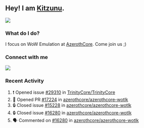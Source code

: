 ## Hey! I am [Kitzunu](https://Github.com/Kitzunu).

<!--<a href="https://github-readme-stats.kitzunu.vercel.app/api?username=Kitzunu&show_icons=true&theme=dark">
  <img align="center" src="https://github-readme-stats.kitzunu.vercel.app/api?username=Kitzunu&show_icons=true&theme=dark" />
</a>-->
<a href="https://github-readme-stats.kitzunu.vercel.app/api?username=Kitzunu&show_icons=true&theme=dark">
  <img align="center" src="https://github-readme-stats.vercel.app/api/top-langs/?username=Kitzunu&layout=compact&theme=dark" />
</a>

### What do I do?

I focus on WoW Emulation at [AzerothCore](https://Github.com/AzerothCore). Come join us ;)

### Connect with me
[![](https://img.shields.io/badge/AzerothCore%20Discord-Connect%20with%20me!-green)](https://discord.com/invite/gkt4y2x)

### Recent Activity

<!--START_SECTION:activity-->
1. ❗ Opened issue [#29310](https://github.com/TrinityCore/TrinityCore/issues/29310) in [TrinityCore/TrinityCore](https://github.com/TrinityCore/TrinityCore)
2. 💪 Opened PR [#17224](https://github.com/azerothcore/azerothcore-wotlk/pull/17224) in [azerothcore/azerothcore-wotlk](https://github.com/azerothcore/azerothcore-wotlk)
3. 🔒 Closed issue [#15228](https://github.com/azerothcore/azerothcore-wotlk/issues/15228) in [azerothcore/azerothcore-wotlk](https://github.com/azerothcore/azerothcore-wotlk)
4. 🔒 Closed issue [#16280](https://github.com/azerothcore/azerothcore-wotlk/issues/16280) in [azerothcore/azerothcore-wotlk](https://github.com/azerothcore/azerothcore-wotlk)
5. 🗣 Commented on [#16280](https://github.com/azerothcore/azerothcore-wotlk/issues/16280#issuecomment-1712466298) in [azerothcore/azerothcore-wotlk](https://github.com/azerothcore/azerothcore-wotlk)
<!--END_SECTION:activity-->
